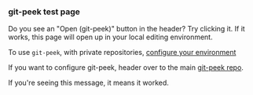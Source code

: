 ### git-peek test page

Do you see an "Open (git-peek)" button in the header? Try clicking it. If it works, this page will open up in your local editing environment.

To use `git-peek`, with private repositories, [configure your environment](https://github.com/Jarred-Sumner/git-peek#private-repositories--choosing-an-editor)

If you want to configure git-peek, header over to the main [git-peek repo](https://github.com/Jarred-Sumner/git-peek).

<super-secret-message>

If you're seeing this message, it means it worked.

</super-secret-message>
